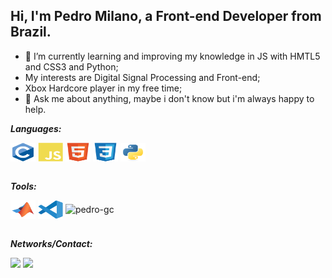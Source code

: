 ## Hi, I'm Pedro Milano, a Front-end Developer from Brazil.

- 🌱 I’m currently learning and improving my knowledge in JS with HMTL5 and CSS3 and Python;
- My interests are Digital Signal Processing and Front-end;
- Xbox Hardcore player in my free time;
- 💬 Ask me about anything, maybe i don't know but i'm always happy to help.

*****Languages:***** 
  
<div style="display: inline_block">
<img align="center" alt="pedro-c" height="30" width="40" src="https://raw.githubusercontent.com/devicons/devicon/master/icons/c/c-original.svg">
<img align="center" alt="pedro-Js" height="30" width="40" src="https://raw.githubusercontent.com/devicons/devicon/master/icons/javascript/javascript-plain.svg">
<img align="center" alt="pedro-HTML" height="30" width="40" src="https://raw.githubusercontent.com/devicons/devicon/master/icons/html5/html5-original.svg">
<img align="center" alt="pedro-CSS" height="30" width="40" src="https://raw.githubusercontent.com/devicons/devicon/master/icons/css3/css3-original.svg">
<img align="center" alt="pedro-Python" height="30" width="40" src="https://raw.githubusercontent.com/devicons/devicon/master/icons/python/python-original.svg">
</div><br>

*****Tools:*****

<div style="display: inline_block">
<img align="center" alt="pedro-matlab" height="30" width="40" src="https://raw.githubusercontent.com/devicons/devicon/master/icons/matlab/matlab-original.svg">
<img align="center" alt="pedro-vs" height="30" width="40" src="https://raw.githubusercontent.com/devicons/devicon/master/icons/vscode/vscode-original.svg">
  <img align="center" alt="pedro-gc" height="30" width="40" src="https://camo.githubusercontent.com/0b93f22ac70b7983e9915edf30ddc1a15713b2c310a214c2996dff49b410b949/68747470733a2f2f63646e2e646973636f72646170702e636f6d2f6174746163686d656e74732f3236373335363138303036343530313736302f3738313937313935303438363239303433322f476f6f676c655f436f6c61626f7261746f72792e737667">
</div><br>
  
*****Networks/Contact:***** 

<div style="display: inline_block">
<a href = "mailto:pedro.milano.vieira@gmail.com"><img src="https://img.shields.io/badge/-Gmail-%23333?style=for-the-badge&logo=gmail&logoColor=white" target="_blank"></a>
<a href="https://www.linkedin.com/in/pedro-milano-vieira-da-fonseca-a0b583133/" target="_blank"><img src="https://img.shields.io/badge/-LinkedIn-%230077B5?style=for-the-badge&logo=linkedin&logoColor=white" target="_blank"></a> 
 
</div>

